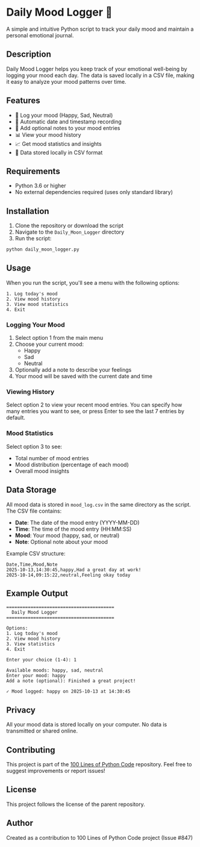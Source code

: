 # Daily Mood Logger 🌙

A simple and intuitive Python script to track your daily mood and maintain a personal emotional journal.

## Description

Daily Mood Logger helps you keep track of your emotional well-being by logging your mood each day. The data is saved locally in a CSV file, making it easy to analyze your mood patterns over time.

## Features

- 📝 Log your mood (Happy, Sad, Neutral)
- 📅 Automatic date and timestamp recording
- 💭 Add optional notes to your mood entries
- 📊 View your mood history
- 📈 Get mood statistics and insights
- 💾 Data stored locally in CSV format

## Requirements

- Python 3.6 or higher
- No external dependencies required (uses only standard library)

## Installation

1. Clone the repository or download the script
2. Navigate to the `Daily_Moon_Logger` directory
3. Run the script:

```bash
python daily_moon_logger.py
```

## Usage

When you run the script, you'll see a menu with the following options:

```
1. Log today's mood
2. View mood history
3. View mood statistics
4. Exit
```

### Logging Your Mood

1. Select option 1 from the main menu
2. Choose your current mood:
   - Happy
   - Sad
   - Neutral
3. Optionally add a note to describe your feelings
4. Your mood will be saved with the current date and time

### Viewing History

Select option 2 to view your recent mood entries. You can specify how many entries you want to see, or press Enter to see the last 7 entries by default.

### Mood Statistics

Select option 3 to see:
- Total number of mood entries
- Mood distribution (percentage of each mood)
- Overall mood insights

## Data Storage

All mood data is stored in `mood_log.csv` in the same directory as the script. The CSV file contains:

- **Date**: The date of the mood entry (YYYY-MM-DD)
- **Time**: The time of the mood entry (HH:MM:SS)
- **Mood**: Your mood (happy, sad, or neutral)
- **Note**: Optional note about your mood

Example CSV structure:
```csv
Date,Time,Mood,Note
2025-10-13,14:30:45,happy,Had a great day at work!
2025-10-14,09:15:22,neutral,Feeling okay today
```

## Example Output

```
========================================
  Daily Mood Logger
========================================

Options:
1. Log today's mood
2. View mood history
3. View statistics
4. Exit

Enter your choice (1-4): 1

Available moods: happy, sad, neutral
Enter your mood: happy
Add a note (optional): Finished a great project!

✓ Mood logged: happy on 2025-10-13 at 14:30:45
```

## Privacy

All your mood data is stored locally on your computer. No data is transmitted or shared online.

## Contributing

This project is part of the [100 Lines of Python Code](https://github.com/sumanth-0/100LinesOfPythonCode) repository. Feel free to suggest improvements or report issues!

## License

This project follows the license of the parent repository.

## Author

Created as a contribution to 100 Lines of Python Code project (Issue #847)
